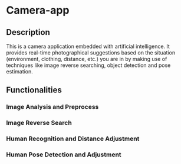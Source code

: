 # Camera-app

## Description

This is a camera application embedded with artificial intelligence. It provides real-time photographical suggestions based on the situation (environment, clothing, distance, etc.) you are in by making use of techniques like image reverse searching, object detection and pose estimation.

## Functionalities

### Image Analysis and Preprocess

### Image Reverse Search

### Human Recognition and Distance Adjustment

### Human Pose Detection and Adjustment
